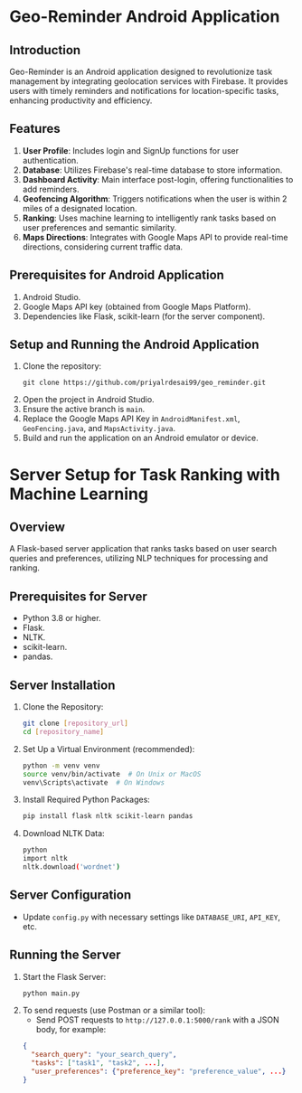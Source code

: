 # Geo-Reminder Android Application

## Introduction

Geo-Reminder is an Android application designed to revolutionize task management by integrating geolocation services with Firebase. It provides users with timely reminders and notifications for location-specific tasks, enhancing productivity and efficiency.

## Features

1. **User Profile**: Includes login and SignUp functions for user authentication.
2. **Database**: Utilizes Firebase's real-time database to store information.
3. **Dashboard Activity**: Main interface post-login, offering functionalities to add reminders.
4. **Geofencing Algorithm**: Triggers notifications when the user is within 2 miles of a designated location.
5. **Ranking**: Uses machine learning to intelligently rank tasks based on user preferences and semantic similarity.
6. **Maps Directions**: Integrates with Google Maps API to provide real-time directions, considering current traffic data.

## Prerequisites for Android Application

1. Android Studio.
2. Google Maps API key (obtained from Google Maps Platform).
3. Dependencies like Flask, scikit-learn (for the server component).

## Setup and Running the Android Application

1. Clone the repository: 
    ```
    git clone https://github.com/priyalrdesai99/geo_reminder.git
    ```
2. Open the project in Android Studio.
3. Ensure the active branch is `main`.
4. Replace the Google Maps API Key in `AndroidManifest.xml`, `GeoFencing.java`, and `MapsActivity.java`.
5. Build and run the application on an Android emulator or device.

# Server Setup for Task Ranking with Machine Learning

## Overview

A Flask-based server application that ranks tasks based on user search queries and preferences, utilizing NLP techniques for processing and ranking.

## Prerequisites for Server

- Python 3.8 or higher.
- Flask.
- NLTK.
- scikit-learn.
- pandas.

## Server Installation

1. Clone the Repository:
    ```bash
    git clone [repository_url]
    cd [repository_name]
    ```
2. Set Up a Virtual Environment (recommended):
    ```bash
    python -m venv venv
    source venv/bin/activate  # On Unix or MacOS
    venv\Scripts\activate  # On Windows
    ```
3. Install Required Python Packages:
    ```bash
    pip install flask nltk scikit-learn pandas
    ```
4. Download NLTK Data:
    ```bash
    python
    import nltk
    nltk.download('wordnet')
    ```

## Server Configuration

- Update `config.py` with necessary settings like `DATABASE_URI`, `API_KEY`, etc.

## Running the Server

1. Start the Flask Server:
    ```bash
    python main.py
    ```
2. To send requests (use Postman or a similar tool):
    - Send POST requests to `http://127.0.0.1:5000/rank` with a JSON body, for example:
    ```json
    {
      "search_query": "your_search_query",
      "tasks": ["task1", "task2", ...],
      "user_preferences": {"preference_key": "preference_value", ...}
    }
    ```
